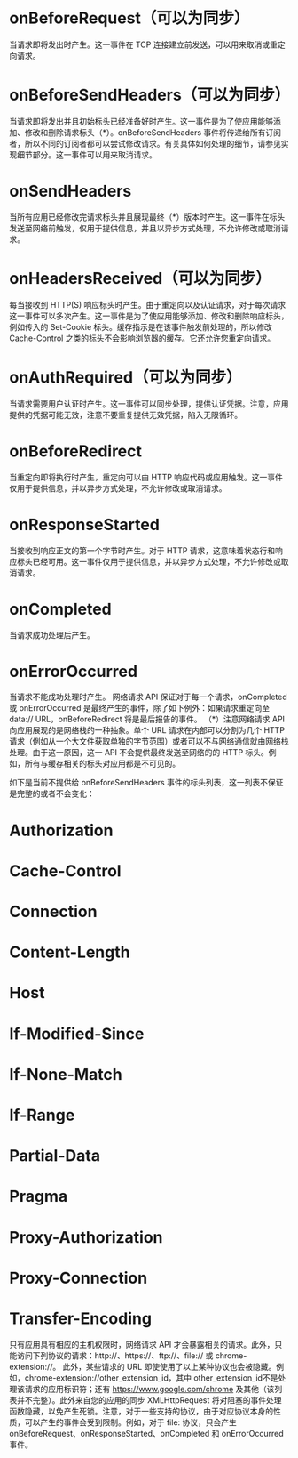 # onBeforeRequest（可以为同步）
当请求即将发出时产生。这一事件在 TCP 连接建立前发送，可以用来取消或重定向请求。
# onBeforeSendHeaders（可以为同步）
当请求即将发出并且初始标头已经准备好时产生。这一事件是为了使应用能够添加、修改和删除请求标头（*）。onBeforeSendHeaders 事件将传递给所有订阅者，所以不同的订阅者都可以尝试修改请求。有关具体如何处理的细节，请参见实现细节部分。这一事件可以用来取消请求。
# onSendHeaders
当所有应用已经修改完请求标头并且展现最终（*）版本时产生。这一事件在标头发送至网络前触发，仅用于提供信息，并且以异步方式处理，不允许修改或取消请求。
# onHeadersReceived（可以为同步）
每当接收到 HTTP(S) 响应标头时产生。由于重定向以及认证请求，对于每次请求这一事件可以多次产生。这一事件是为了使应用能够添加、修改和删除响应标头，例如传入的 Set-Cookie 标头。缓存指示是在该事件触发前处理的，所以修改 Cache-Control 之类的标头不会影响浏览器的缓存。它还允许您重定向请求。
# onAuthRequired（可以为同步）
当请求需要用户认证时产生。这一事件可以同步处理，提供认证凭据。注意，应用提供的凭据可能无效，注意不要重复提供无效凭据，陷入无限循环。
# onBeforeRedirect
当重定向即将执行时产生，重定向可以由 HTTP 响应代码或应用触发。这一事件仅用于提供信息，并以异步方式处理，不允许修改或取消请求。
# onResponseStarted
当接收到响应正文的第一个字节时产生。对于 HTTP 请求，这意味着状态行和响应标头已经可用。这一事件仅用于提供信息，并以异步方式处理，不允许修改或取消请求。
# onCompleted
当请求成功处理后产生。
# onErrorOccurred
当请求不能成功处理时产生。
网络请求 API 保证对于每一个请求，onCompleted 或 onErrorOccurred 是最终产生的事件，除了如下例外：如果请求重定向至 data:// URL，onBeforeRedirect 将是最后报告的事件。
（*）注意网络请求 API 向应用展现的是网络栈的一种抽象。单个 URL 请求在内部可以分割为几个 HTTP 请求（例如从一个大文件获取单独的字节范围）或者可以不与网络通信就由网络栈处理。由于这一原因，这一 API 不会提供最终发送至网络的的 HTTP 标头。例如，所有与缓存相关的标头对应用都是不可见的。

如下是当前不提供给 onBeforeSendHeaders 事件的标头列表，这一列表不保证是完整的或者不会变化：

# Authorization
# Cache-Control
# Connection
# Content-Length
# Host
# If-Modified-Since
# If-None-Match
# If-Range
# Partial-Data
# Pragma
# Proxy-Authorization
# Proxy-Connection
# Transfer-Encoding
只有应用具有相应的主机权限时，网络请求 API 才会暴露相关的请求。此外，只能访问下列协议的请求：http://、https://、ftp://、file:// 或 chrome-extension://。 此外，某些请求的 URL 即使使用了以上某种协议也会被隐藏。例如，chrome-extension://other_extension_id，其中 other_extension_id不是处理该请求的应用标识符；还有 https://www.google.com/chrome 及其他（该列表并不完整）。此外来自您的应用的同步 XMLHttpRequest 将对阻塞的事件处理函数隐藏，以免产生死锁。注意，对于一些支持的协议，由于对应协议本身的性质，可以产生的事件会受到限制。例如，对于 file: 协议，只会产生 onBeforeRequest、onResponseStarted、onCompleted 和 onErrorOccurred 事件。